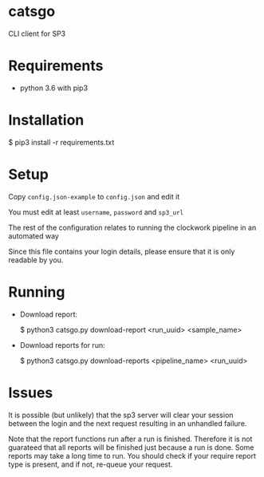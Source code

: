 # catsgo

CLI client for SP3

# Requirements

- python 3.6 with pip3

# Installation

$ pip3 install -r requirements.txt

# Setup

Copy `config.json-example` to `config.json` and edit it

You must edit at least `username`, `password` and `sp3_url`

The rest of the configuration relates to running the clockwork pipeline in an automated way

Since this file contains your login details, please ensure that it is only readable by you.

# Running

- Download report:

    $ python3 catsgo.py download-report <run_uuid> <sample_name>

- Download reports for run:

    $ python3 catsgo.py download-reports <pipeline_name> <run_uuid>

# Issues

It is possible (but unlikely) that the sp3 server will clear your session between the login and the next request resulting in an unhandled failure.

Note that the report functions run after a run is finished. Therefore it is not guarateed that all reports will be finished just because a run is done. Some reports may take a long time to run. You should check if your require report type is present, and if not, re-queue your request.